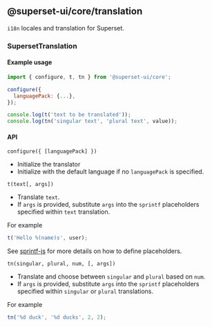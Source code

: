 ## @superset-ui/core/translation

`i18n` locales and translation for Superset.

### SupersetTranslation

#### Example usage

```js
import { configure, t, tn } from '@superset-ui/core';

configure({
  languagePack: {...},
});

console.log(t('text to be translated'));
console.log(tn('singular text', 'plural text', value));
```

#### API

`configure({ [languagePack] })`

- Initialize the translator
- Initialize with the default language if no `languagePack` is specified.

`t(text[, args])`

- Translate `text`.
- If `args` is provided, substitute `args` into the `sprintf` placeholders specified within `text`
  translation.

For example

```js
t('Hello %(name)s', user);
```

See [sprintf-js](https://github.com/alexei/sprintf.js) for more details on how to define
placeholders.

`tn(singular, plural, num, [, args])`

- Translate and choose between `singular` and `plural` based on `num`.
- If `args` is provided, substitute `args` into the `sprintf` placeholders specified within
  `singular` or `plural` translations.

For example

```js
tn('%d duck', '%d ducks', 2, 2);
```
